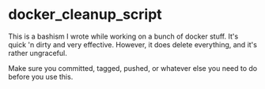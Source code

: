# docker_cleanup_script
This is a bashism I wrote while working on a bunch of docker stuff. It's quick 'n dirty and very effective. However, it does delete everything, and it's rather ungraceful.

Make sure you committed, tagged, pushed, or whatever else you need to do before you use this.
